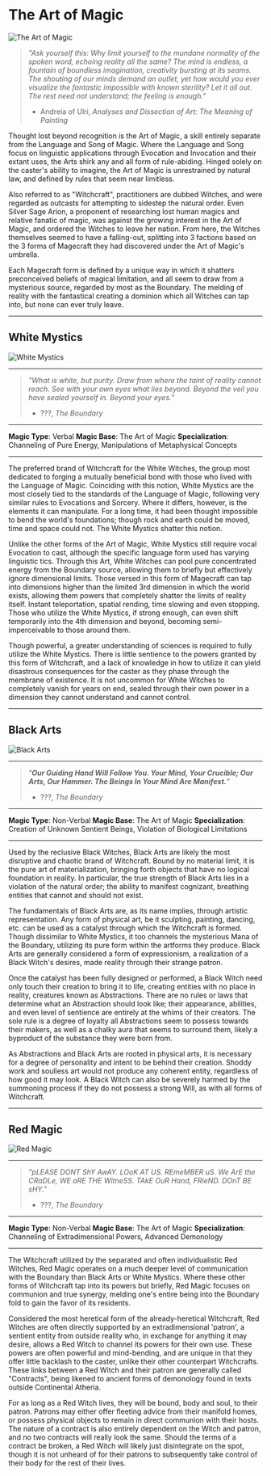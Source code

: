 # The Art of Magic

![](https://i.imgur.com/o8dPhxH.png "The Art of Magic")

>*"Ask yourself this:  Why limit yourself to the mundane normality of the spoken word, echoing reality all the same? The mind is endless, a fountain of boundless imagination, creativity bursting at its seams. The shouting of our minds demand an outlet, yet how would you ever visualize the fantastic impossible with known sterility? Let it all out. The rest need not understand; the feeling is enough."*
>- Andreia of Ulri, *Analyses and Dissection of Art: The Meaning of Painting*

Thought lost beyond recognition is the Art of Magic, a skill entirely separate from the Language and Song of Magic. Where the Language and Song focus on linguistic applications through Evocation and Invocation and their extant uses, the Arts shirk any and all form of rule-abiding. Hinged solely on the caster's ability to imagine, the Art of Magic is unrestrained by natural law, and defined by rules that seem near limitless. 

Also referred to as "Witchcraft", practitioners are dubbed Witches, and were regarded as outcasts for attempting to sidestep the natural order. Even Silver Sage Arion, a proponent of researching lost human magics and relative fanatic of magic, was against the growing interest in the Art of Magic, and ordered the Witches to leave her nation. From here, the Witches themselves seemed to have a falling-out, splitting into 3 factions based on the 3 forms of Magecraft they had discovered under the Art of Magic's umbrella. 

Each Magecraft form is defined by a unique way in which it shatters preconceived beliefs of magical limitation, and all seem to draw from a mysterious source, regarded by most as the Boundary. The melding of reality with the fantastical creating a dominion which all Witches can tap into, but none can ever truly leave.

___
## White Mystics

![](https://i.imgur.com/en7uO0g.png "White Mystics")
___
>*"What is white, but purity. Draw from where the taint of reality cannot reach. See with your own eyes what lies beyond. Beyond the veil you have sealed yourself in. Beyond your eyes."*
> - ???, *The Boundary*
___
**Magic Type**: Verbal
**Magic Base**: The Art of Magic
**Specialization**: Channeling of Pure Energy, Manipulations of Metaphysical Concepts
___

The preferred brand of Witchcraft for the White Witches, the group most dedicated to forging a mutually beneficial bond with those who lived with the Language of Magic. Coinciding with this notion, White Mystics are the most closely tied to the standards of the Language of Magic, following very similar rules to Evocations and Sorcery. Where it differs, however, is the elements it can manipulate. For a long time, it had been thought impossible to bend the world's foundations; though rock and earth could be moved, time and space could not. The White Mystics shatter this notion.

Unlike the other forms of the Art of Magic, White Mystics still require vocal Evocation to cast, although the specific language form used has varying linguistic tics. Through this Art, White Witches can pool pure concentrated energy from the Boundary source, allowing them to briefly but effectively ignore dimensional limits. Those versed in this form of Magecraft can tap into dimensions higher than the limited 3rd dimension in which the world exists, allowing them powers that completely shatter the limits of reality itself. Instant teleportation, spatial rending, time slowing and even stopping. Those who utilize the White Mystics, if strong enough, can even shift temporarily into the 4th dimension and beyond, becoming semi-imperceivable to those around them.

Though powerful, a greater understanding of sciences is required to fully utilize the White Mystics. There is little sentience to the powers granted by this form of Witchcraft, and a lack of knowledge in how to utilize it can yield disastrous consequences for the caster as they phase through the membrane of existence. It is not uncommon for White Witches to completely vanish for years on end, sealed through their own power in a dimension they cannot understand and cannot control.

___
## Black Arts

![](https://i.imgur.com/qEFNTs5.png "Black Arts")
___
>*"**Our Guiding Hand Will Follow You. Your Mind, Your Crucible; Our Arts, Our Hammer. The Beings In Your Mind Are Manifest.**"*
> - ???, *The Boundary*
___
**Magic Type**: Non-Verbal
**Magic Base**: The Art of Magic
**Specialization**: Creation of Unknown Sentient Beings, Violation of Biological Limitations
___

Used by the reclusive Black Witches, Black Arts are likely the most disruptive and chaotic brand of Witchcraft. Bound by no material limit, it is the pure art of materialization, bringing forth objects that have no logical foundation in reality. In particular, the true strength of Black Arts lies in a violation of the natural order; the ability to manifest cognizant, breathing entities that cannot and should not exist.

The fundamentals of Black Arts are, as its name implies, through artistic representation. Any form of physical art, be it sculpting, painting, dancing, etc. can be used as a catalyst through which the Witchcraft is formed. Though dissimilar to White Mystics, it too channels the mysterious Mana of the Boundary, utilizing its pure form within the artforms they produce. Black Arts are generally considered a form of expressionism, a realization of a Black Witch's desires, made reality through their strange patron. 

Once the catalyst has been fully designed or performed, a Black Witch need only touch their creation to bring it to life, creating entities with no place in reality, creatures known as Abstractions. There are no rules or laws that determine what an Abstraction should look like; their appearance, abilities, and even level of sentience are entirely at the whims of their creators. The sole rule is a degree of loyalty all Abstractions seem to possess towards their makers, as well as a chalky aura that seems to surround them, likely a byproduct of the substance they were born from.

As Abstractions and Black Arts are rooted in physical arts, it is necessary for a degree of personality and intent to be behind their creation. Shoddy work and soulless art would not produce any coherent entity, regardless of how good it may look. A Black Witch can also be severely harmed by the summoning process if they do not possess a strong Will, as with all forms of Witchcraft.

___
## Red Magic

![](https://i.imgur.com/I9GVrbQ.png "Red Magic")
___
>*"pLEASE DONT ShY AwAY. LOoK AT US. REmeMBER uS. We ArE the CRaDLe, WE aRE THE WitneSS. TAkE OuR Hand, FRieND. DOnT BE sHY."*
> - ???, *The Boundary*
___
**Magic Type**: Non-Verbal
**Magic Base**: The Art of Magic
**Specialization**: Channeling of Extradimensional Powers, Advanced Demonology
___

The Witchcraft utilized by the separated and often individualistic Red Witches, Red Magic operates on a much deeper level of communication with the Boundary than Black Arts or White Mystics. Where these other forms of Witchcraft tap into its powers but briefly, Red Magic focuses on communion and true synergy, melding one's entire being into the Boundary fold to gain the favor of its residents.

Considered the most heretical form of the already-heretical Witchcraft, Red Witches are often directly supported by an extradimensional 'patron', a sentient entity from outside reality who, in exchange for anything it may desire, allows a Red Witch to channel its powers for their own use. These powers are often powerful and mind-bending, and are unique in that they offer little backlash to the caster, unlike their other counterpart Witchcrafts. These links between a Red Witch and their patron are generally called "Contracts", being likened to ancient forms of demonology found in texts outside Continental Atheria. 

For as long as a Red Witch lives, they will be bound, body and soul, to their patron. Patrons may either offer fleeting advice from their manifold homes, or possess physical objects to remain in direct communion with their hosts. The nature of a contract is also entirely dependent on the Witch and patron, and no two contracts will really look the same. Should the terms of a contract be broken, a Red Witch will likely just disintegrate on the spot, though it is not unheard of for their patrons to subsequently take control of their body for the rest of their lives.

